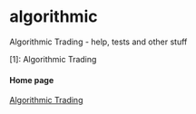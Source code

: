 algorithmic
===========

Algorithmic Trading - help, tests and other stuff


[1]: Algorithmic Trading


#### Home page

[Algorithmic Trading](http://empirica.pl)
